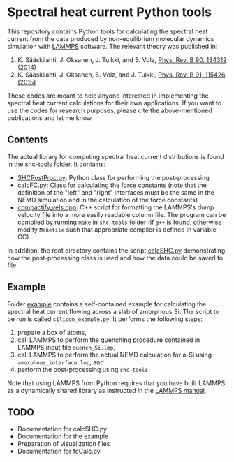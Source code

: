 # Spectral heat current Python tools

This repository contains Python tools for calculating the spectral heat current from the data produced by non-equilibrium molecular dynamics simulation with [LAMMPS](http://lammps.sandia.gov) software. The relevant theory was published in:

1) K. Sääskilahti, J. Oksanen, J. Tulkki, and S. Volz, [Phys. Rev. B 90, 134312 (2014)](https://journals.aps.org/prb/abstract/10.1103/PhysRevB.90.134312)
2) K. Sääskilahti, J. Oksanen, S. Volz, and J. Tulkki, [Phys. Rev. B 91, 115426 (2015)](https://journals.aps.org/prb/abstract/10.1103/PhysRevB.92.245411)

These codes are meant to help anyone interested in implementing the spectral heat current calculations for their own applications. If you want to use the codes for research purposes, please cite the above-mentioned publications and let me know.

## Contents

The actual library for computing spectral heat current distributions is found
in the [shc-tools](./shc-tools) folder. It contains:
- [SHCPostProc.py](./shc-tools/SHCPostProc.py): Python class for performing the post-processing
- [calcFC.py](./shc-tools/calcFC.py): Class for calculating the force constants (note that the definition of the "left" and "right" interfaces must be the same in the NEMD simulation and in the calculation of the force constants)
- [compactify_vels.cpp](./shc-tools/compactify_vels.cpp): C++ script for formatting the LAMMPS's dump velocity file into a more easily readable column file. The program can be compiled by running `make` in `shc-tools` folder (if `g++` is found, otherwise modify `Makefile` such that appropriate compiler is defined in variable CC).

In addition, the root directory contains the script [calcSHC.py](./calcSHC.py) demonstrating how the post-processing class is used and how the data could be saved to file.

## Example

Folder [example](./example) contains a self-contained example for calculating the spectral heat current flowing across a slab of amorphous Si. The script to be run is called `silicon_example.py`. It performs the following steps:

1. prepare a box of atoms,
1. call LAMMPS to perform the quenching procedure contained in LAMMPS input file `quench_Si.lmp`,
1. call LAMMPS to perform the actual NEMD calculation for a-Si using `amorphous_interface.lmp`, and
1. perform the post-processing using `shc-tools`

Note that using LAMMPS from Python requires that you have built LAMMPS as a dynamically shared library as instructed in the [LAMMPS manual](http://lammps.sandia.gov/doc/Section_python.html).

## TODO
- Documentation for calcSHC.py
- Documentation for the example
- Preparation of visualization files
- Documentation for fcCalc.py
